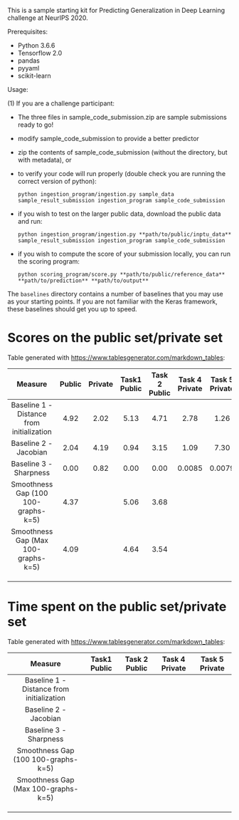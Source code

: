 This is a sample starting kit for Predicting Generalization in Deep Learning challenge at NeurIPS 2020.

Prerequisites:
- Python 3.6.6
- Tensorflow 2.0
- pandas
- pyyaml
- scikit-learn

Usage:

(1) If you are a challenge participant:

- The three files in sample_code_submission.zip are sample submissions ready to go!

- modify sample_code_submission to provide a better predictor

- zip the contents of sample_code_submission (without the directory, but with metadata), or

- to verify your code will run properly (double check you are running the correct version of python):

  `python ingestion_program/ingestion.py sample_data sample_result_submission ingestion_program sample_code_submission`

- if you wish to test on the larger public data, download the public data and run:

  `python ingestion_program/ingestion.py **path/to/public/inptu_data** sample_result_submission ingestion_program sample_code_submission`

- if you wish to compute the score of your submission locally, you can run the scoring program:

  `python scoring_program/score.py **path/to/public/reference_data** **path/to/prediction** **path/to/output**`

The `baselines` directory contains a number of baselines that you may use as your starting points. If you are not familiar with the
Keras framework, these baselines should get you up to speed.

# Scores on the public set/private set

Table generated with https://www.tablesgenerator.com/markdown_tables:

|                  Measure                  | Public | Private | Task1 Public | Task 2 Public | Task 4 Private | Task 5 Private |
|:-----------------------------------------:|:------:|:-------:|:------------:|:-------------:|:--------------:|:--------------:|
| Baseline 1 - Distance from initialization |  4.92  |   2.02  |     5.13     |      4.71     |      2.78      |      1.26      |
|           Baseline 2 - Jacobian           |  2.04  |   4.19  |     0.94     |      3.15     |      1.09      |      7.30      |
|           Baseline 3 - Sharpness          |  0.00  |   0.82  |     0.00     |      0.00     |     0.0085     |     0.0079     |
|  Smoothness Gap (100 100-graphs-k=5)      |  4.37  |         |     5.06     |      3.68     |                |                |
|  Smoothness Gap (Max 100-graphs-k=5)      |  4.09  |         |     4.64     |      3.54     |                |                |
|                                           |        |         |              |               |                |                |
|                                           |        |         |              |               |                |                |
|                                           |        |         |              |               |                |                |

# Time spent on the public set/private set

Table generated with https://www.tablesgenerator.com/markdown_tables:

|                  Measure                  | Task1 Public | Task 2 Public | Task 4 Private | Task 5 Private |
|:-----------------------------------------:|:------------:|:-------------:|:--------------:|:--------------:|
| Baseline 1 - Distance from initialization |              |               |                |                |
|           Baseline 2 - Jacobian           |              |               |                |                |
|           Baseline 3 - Sharpness          |              |               |                |                |
|  Smoothness Gap (100 100-graphs-k=5)      |              |               |                |                |
|  Smoothness Gap (Max 100-graphs-k=5)      |              |               |                |                |
|                                           |              |               |                |                |
|                                           |              |               |                |                |
|                                           |              |               |                |                |
